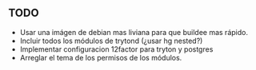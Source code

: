 ## TODO

* Usar una imágen de debian mas liviana para que buildee mas rápido.
* Incluir todos los módulos de trytond (¿usar hg nested?)
* Implementar configuracion 12factor para tryton y postgres
* Arreglar el tema de los permisos de los módulos.
